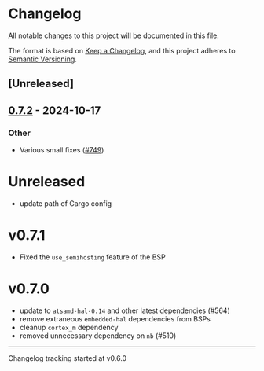 # Changelog

All notable changes to this project will be documented in this file.

The format is based on [Keep a Changelog](https://keepachangelog.com/en/1.0.0/),
and this project adheres to [Semantic Versioning](https://semver.org/spec/v2.0.0.html).

## [Unreleased]

## [0.7.2](https://github.com/atsamd-rs/atsamd/compare/serpente-0.7.1...serpente-0.7.2) - 2024-10-17

### Other

- Various small fixes ([#749](https://github.com/atsamd-rs/atsamd/pull/749))
# Unreleased

- update path of Cargo config

# v0.7.1

- Fixed the `use_semihosting` feature of the BSP

# v0.7.0

- update to `atsamd-hal-0.14` and other latest dependencies (#564)
- remove extraneous `embedded-hal` dependencies from BSPs
- cleanup `cortex_m` dependency
- removed unnecessary dependency on `nb` (#510)

---

Changelog tracking started at v0.6.0
